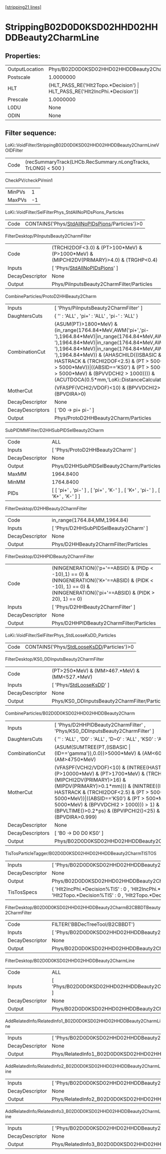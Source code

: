 [[stripping21 lines]](./stripping21-index)

# StrippingB02D0D0KSD02HHD02HHDDBeauty2CharmLine

## Properties:

|                |                                                                              |
|----------------|------------------------------------------------------------------------------|
| OutputLocation | Phys/B02D0D0KSD02HHD02HHDDBeauty2CharmLine/Particles                         |
| Postscale      | 1.0000000                                                                    |
| HLT            | (HLT_PASS_RE('Hlt2Topo.\*Decision') \| HLT_PASS_RE('Hlt2IncPhi.\*Decision')) |
| Prescale       | 1.0000000                                                                    |
| L0DU           | None                                                                         |
| ODIN           | None                                                                         |

## Filter sequence:

LoKi::VoidFilter/StrippingB02D0D0KSD02HHD02HHDDBeauty2CharmLineVOIDFilter

|      |                                                                |
|------|----------------------------------------------------------------|
| Code | (recSummaryTrack(LHCb.RecSummary.nLongTracks, TrLONG) \< 500 ) |

CheckPV/checkPVmin1

|        |     |
|--------|-----|
| MinPVs | 1   |
| MaxPVs | -1  |

LoKi::VoidFilter/SelFilterPhys_StdAllNoPIDsPions_Particles

|      |                                                                                                    |
|------|----------------------------------------------------------------------------------------------------|
| Code | CONTAINS('Phys/[StdAllNoPIDsPions](./stripping21-commonparticles-stdallnopidspions)/Particles')\>0 |

FilterDesktop/PiInputsBeauty2CharmFilter

|                 |                                                                                               |
|-----------------|-----------------------------------------------------------------------------------------------|
| Code            | (TRCHI2DOF\<3.0) & (PT\>100\*MeV) & (P\>1000\*MeV) & (MIPCHI2DV(PRIMARY)\>4.0) & (TRGHP\<0.4) |
| Inputs          | [ 'Phys/[StdAllNoPIDsPions](./stripping21-commonparticles-stdallnopidspions)' ]             |
| DecayDescriptor | None                                                                                          |
| Output          | Phys/PiInputsBeauty2CharmFilter/Particles                                                     |

CombineParticles/ProtoD2HHBeauty2Charm

|                  |                                                                                                                                                                                                                                                                                                                                                                                                                                                                          |
|------------------|--------------------------------------------------------------------------------------------------------------------------------------------------------------------------------------------------------------------------------------------------------------------------------------------------------------------------------------------------------------------------------------------------------------------------------------------------------------------------|
| Inputs           | [ 'Phys/PiInputsBeauty2CharmFilter' ]                                                                                                                                                                                                                                                                                                                                                                                                                                  |
| DaughtersCuts    | { '' : 'ALL' , 'pi+' : 'ALL' , 'pi-' : 'ALL' }                                                                                                                                                                                                                                                                                                                                                                                                                           |
| CombinationCut   | (ASUM(PT)\>1800\*MeV) & (in_range(1764.84\*MeV,AWM('pi+','pi-'),1964.84\*MeV)\|in_range(1764.84\*MeV,AWM('pi+','K-'),1964.84\*MeV)\|in_range(1764.84\*MeV,AWM('K+','pi-'),1964.84\*MeV)\|in_range(1764.84\*MeV,AWM('K+','K-'),1964.84\*MeV)) & (AHASCHILD((ISBASIC & HASTRACK & (TRCHI2DOF\<2.5) & (PT \> 500\*MeV) & (P \> 5000\*MeV))\|((ABSID=='KS0') & (PT \> 500\*MeV) & (P \> 5000\*MeV) & (BPVVDCHI2 \> 1000)))) & (ACUTDOCA(0.5\*mm,'LoKi::DistanceCalculator')) |
| MotherCut        | (VFASPF(VCHI2/VDOF)\<10) & (BPVVDCHI2\>36) & (BPVDIRA\>0)                                                                                                                                                                                                                                                                                                                                                                                                                |
| DecayDescriptor  | None                                                                                                                                                                                                                                                                                                                                                                                                                                                                     |
| DecayDescriptors | [ 'D0 -\> pi+ pi-' ]                                                                                                                                                                                                                                                                                                                                                                                                                                                   |
| Output           | Phys/ProtoD2HHBeauty2Charm/Particles                                                                                                                                                                                                                                                                                                                                                                                                                                     |

SubPIDMMFilter/D2HHSubPIDSelBeauty2Charm

|                 |                                                                                         |
|-----------------|-----------------------------------------------------------------------------------------|
| Code            | ALL                                                                                     |
| Inputs          | [ 'Phys/ProtoD2HHBeauty2Charm' ]                                                      |
| DecayDescriptor | None                                                                                    |
| Output          | Phys/D2HHSubPIDSelBeauty2Charm/Particles                                                |
| MaxMM           | 1964.8400                                                                               |
| MinMM           | 1764.8400                                                                               |
| PIDs            | [ [ 'pi+' , 'pi-' ] , [ 'pi+' , 'K-' ] , [ 'K+' , 'pi-' ] , [ 'K+' , 'K-' ] ] |

FilterDesktop/D2HHBeauty2CharmFilter

|                 |                                        |
|-----------------|----------------------------------------|
| Code            | in_range(1764.84,MM,1964.84)           |
| Inputs          | [ 'Phys/D2HHSubPIDSelBeauty2Charm' ] |
| DecayDescriptor | None                                   |
| Output          | Phys/D2HHBeauty2CharmFilter/Particles  |

FilterDesktop/D2HHPIDBeauty2CharmFilter

|                 |                                                                                                                                                                         |
|-----------------|-------------------------------------------------------------------------------------------------------------------------------------------------------------------------|
| Code            | (NINGENERATION(('p+'==ABSID) & (PIDp \< -10),1) == 0) & (NINGENERATION(('K+'==ABSID) & (PIDK \< -10), 1) == 0) & (NINGENERATION(('pi+'==ABSID) & (PIDK \> 20), 1) == 0) |
| Inputs          | [ 'Phys/D2HHBeauty2CharmFilter' ]                                                                                                                                     |
| DecayDescriptor | None                                                                                                                                                                    |
| Output          | Phys/D2HHPIDBeauty2CharmFilter/Particles                                                                                                                                |

LoKi::VoidFilter/SelFilterPhys_StdLooseKsDD_Particles

|      |                                                                                          |
|------|------------------------------------------------------------------------------------------|
| Code | CONTAINS('Phys/[StdLooseKsDD](./stripping21-commonparticles-stdlooseksdd)/Particles')\>0 |

FilterDesktop/KS0_DDInputsBeauty2CharmFilter

|                 |                                                                         |
|-----------------|-------------------------------------------------------------------------|
| Code            | (PT\>250\*MeV) & (MM\>467.\*MeV) & (MM\<527.\*MeV)                      |
| Inputs          | [ 'Phys/[StdLooseKsDD](./stripping21-commonparticles-stdlooseksdd)' ] |
| DecayDescriptor | None                                                                    |
| Output          | Phys/KS0_DDInputsBeauty2CharmFilter/Particles                           |

CombineParticles/B02D0D0KSD02HHD02HHDDBeauty2Charm

|                  |                                                                                                                                                                                                                                                                                                                                                                                                          |
|------------------|----------------------------------------------------------------------------------------------------------------------------------------------------------------------------------------------------------------------------------------------------------------------------------------------------------------------------------------------------------------------------------------------------------|
| Inputs           | [ 'Phys/D2HHPIDBeauty2CharmFilter' , 'Phys/KS0_DDInputsBeauty2CharmFilter' ]                                                                                                                                                                                                                                                                                                                           |
| DaughtersCuts    | { '' : 'ALL' , 'D0' : 'ALL' , 'D~0' : 'ALL' , 'KS0' : 'ALL' }                                                                                                                                                                                                                                                                                                                                            |
| CombinationCut   | (ASUM(SUMTREE(PT,(ISBASIC \| (ID=='gamma')),0.0))\>5000\*MeV) & (AM\<6000\*MeV) & (AM\>4750\*MeV)                                                                                                                                                                                                                                                                                                        |
| MotherCut        | (VFASPF(VCHI2/VDOF)\<10) & (INTREE(HASTRACK & (P\>10000\*MeV) & (PT\>1700\*MeV) & (TRCHI2DOF\<2.5) & (MIPCHI2DV(PRIMARY)\>16) & (MIPDV(PRIMARY)\>0.1\*mm))) & (NINTREE((ISBASIC & HASTRACK & (TRCHI2DOF\<2.5) & (PT \> 500\*MeV) & (P \> 5000\*MeV))\|((ABSID=='KS0') & (PT \> 500\*MeV) & (P \> 5000\*MeV) & (BPVVDCHI2 \> 1000))) \> 1) & (BPVLTIME()\>0.2\*ps) & (BPVIPCHI2()\<25) & (BPVDIRA\>0.999) |
| DecayDescriptor  | None                                                                                                                                                                                                                                                                                                                                                                                                     |
| DecayDescriptors | [ 'B0 -\> D0 D0 KS0' ]                                                                                                                                                                                                                                                                                                                                                                                 |
| Output           | Phys/B02D0D0KSD02HHD02HHDDBeauty2Charm/Particles                                                                                                                                                                                                                                                                                                                                                         |

TisTosParticleTagger/B02D0D0KSD02HHD02HHDDBeauty2CharmTISTOS

|                 |                                                                                                                                       |
|-----------------|---------------------------------------------------------------------------------------------------------------------------------------|
| Inputs          | [ 'Phys/B02D0D0KSD02HHD02HHDDBeauty2Charm' ]                                                                                        |
| DecayDescriptor | None                                                                                                                                  |
| Output          | Phys/B02D0D0KSD02HHD02HHDDBeauty2CharmTISTOS/Particles                                                                                |
| TisTosSpecs     | { 'Hlt2IncPhi.\*Decision%TIS' : 0 , 'Hlt2IncPhi.\*Decision%TOS' : 0 , 'Hlt2Topo.\*Decision%TIS' : 0 , 'Hlt2Topo.\*Decision%TOS' : 0 } |

FilterDesktop/B02D0D0KSD02HHD02HHDDBeauty2CharmB2CBBDTBeauty2CharmFilter

|                 |                                                                           |
|-----------------|---------------------------------------------------------------------------|
| Code            | FILTER('BBDecTreeTool/B2CBBDT')                                           |
| Inputs          | [ 'Phys/B02D0D0KSD02HHD02HHDDBeauty2CharmTISTOS' ]                      |
| DecayDescriptor | None                                                                      |
| Output          | Phys/B02D0D0KSD02HHD02HHDDBeauty2CharmB2CBBDTBeauty2CharmFilter/Particles |

FilterDesktop/B02D0D0KSD02HHD02HHDDBeauty2CharmLine

|                 |                                                                         |
|-----------------|-------------------------------------------------------------------------|
| Code            | ALL                                                                     |
| Inputs          | [ 'Phys/B02D0D0KSD02HHD02HHDDBeauty2CharmB2CBBDTBeauty2CharmFilter' ] |
| DecayDescriptor | None                                                                    |
| Output          | Phys/B02D0D0KSD02HHD02HHDDBeauty2CharmLine/Particles                    |

AddRelatedInfo/RelatedInfo1_B02D0D0KSD02HHD02HHDDBeauty2CharmLine

|                 |                                                                   |
|-----------------|-------------------------------------------------------------------|
| Inputs          | [ 'Phys/B02D0D0KSD02HHD02HHDDBeauty2CharmLine' ]                |
| DecayDescriptor | None                                                              |
| Output          | Phys/RelatedInfo1_B02D0D0KSD02HHD02HHDDBeauty2CharmLine/Particles |

AddRelatedInfo/RelatedInfo2_B02D0D0KSD02HHD02HHDDBeauty2CharmLine

|                 |                                                                   |
|-----------------|-------------------------------------------------------------------|
| Inputs          | [ 'Phys/B02D0D0KSD02HHD02HHDDBeauty2CharmLine' ]                |
| DecayDescriptor | None                                                              |
| Output          | Phys/RelatedInfo2_B02D0D0KSD02HHD02HHDDBeauty2CharmLine/Particles |

AddRelatedInfo/RelatedInfo3_B02D0D0KSD02HHD02HHDDBeauty2CharmLine

|                 |                                                                   |
|-----------------|-------------------------------------------------------------------|
| Inputs          | [ 'Phys/B02D0D0KSD02HHD02HHDDBeauty2CharmLine' ]                |
| DecayDescriptor | None                                                              |
| Output          | Phys/RelatedInfo3_B02D0D0KSD02HHD02HHDDBeauty2CharmLine/Particles |
